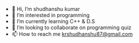 - 👋 Hi, I’m shudhanshu kumar
- 👀 I’m interested in programming
- 🌱 I’m currently learning C++ & D.S
- 💞️ I’m looking to collaborate on programming quiz
- 📫 How to reach me krshudhanshu87@gmail.com

<!---
krshudhanshu/krshudhanshu is a ✨ special ✨ repository because its `README.md` (this file) appears on your GitHub profile.
You can click the Preview link to take a look at your changes.
--->
